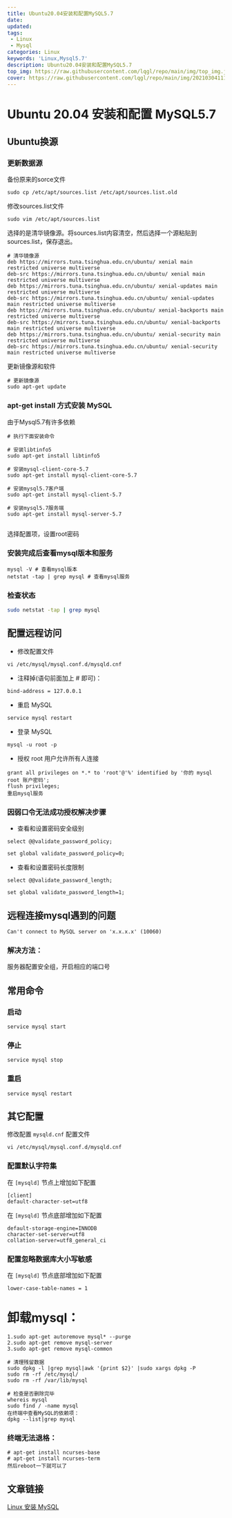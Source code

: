 ```yaml
---
title: Ubuntu20.04安装和配置MySQL5.7
date: 
updated: 
tags:
 - Linux
 - Mysql
categories: Linux
keywords: 'Linux,Mysql5.7'
description: Ubuntu20.04安装和配置MySQL5.7
top_img: https://raw.githubusercontent.com/lqgl/repo/main/img/top_img.jpg
cover: https://raw.githubusercontent.com/lqgl/repo/main/img/20210304111156.png
---
```


# Ubuntu 20.04 安装和配置 MySQL5.7

## Ubuntu换源

### 更新数据源
备份原来的sorce文件
```
sudo cp /etc/apt/sources.list /etc/apt/sources.list.old
```
修改sources.list文件
```
sudo vim /etc/apt/sources.list
```
选择的是清华镜像源。将sources.list内容清空，然后选择一个源粘贴到sources.list，保存退出。
```
# 清华镜像源
deb https://mirrors.tuna.tsinghua.edu.cn/ubuntu/ xenial main restricted universe multiverse
deb-src https://mirrors.tuna.tsinghua.edu.cn/ubuntu/ xenial main restricted universe multiverse
deb https://mirrors.tuna.tsinghua.edu.cn/ubuntu/ xenial-updates main restricted universe multiverse
deb-src https://mirrors.tuna.tsinghua.edu.cn/ubuntu/ xenial-updates main restricted universe multiverse
deb https://mirrors.tuna.tsinghua.edu.cn/ubuntu/ xenial-backports main restricted universe multiverse
deb-src https://mirrors.tuna.tsinghua.edu.cn/ubuntu/ xenial-backports main restricted universe multiverse
deb https://mirrors.tuna.tsinghua.edu.cn/ubuntu/ xenial-security main restricted universe multiverse
deb-src https://mirrors.tuna.tsinghua.edu.cn/ubuntu/ xenial-security main restricted universe multiverse
```
更新镜像源和软件
```
# 更新镜像源
sudo apt-get update
```
### apt-get install 方式安装 MySQL
由于Mysql5.7有许多依赖
```
# 执行下面安装命令

# 安装libtinfo5
sudo apt-get install libtinfo5

# 安装mysql-client-core-5.7
sudo apt-get install mysql-client-core-5.7 

# 安装mysql5.7客户端
sudo apt-get install mysql-client-5.7 

# 安装mysql5.7服务端
sudo apt-get install mysql-server-5.7
 
```
选择配置项，设置root密码
### 安装完成后查看mysql版本和服务
```
mysql -V # 查看mysql版本
netstat -tap | grep mysql # 查看mysql服务
```

### 检查状态
```bash
sudo netstat -tap | grep mysql
```

## 配置远程访问

- 修改配置文件

```text
vi /etc/mysql/mysql.conf.d/mysqld.cnf
```

- 注释掉(语句前面加上 # 即可)：

```text
bind-address = 127.0.0.1
```

- 重启 MySQL

```text
service mysql restart
```

- 登录 MySQL

```text
mysql -u root -p
```

- 授权 root 用户允许所有人连接

```text
grant all privileges on *.* to 'root'@'%' identified by '你的 mysql root 账户密码';
flush privileges;
重启mysql服务
```

### 因弱口令无法成功授权解决步骤

- 查看和设置密码安全级别

```text
select @@validate_password_policy;
```

```text
set global validate_password_policy=0;
```

- 查看和设置密码长度限制

```text
select @@validate_password_length;
```

```text
set global validate_password_length=1;
```

## 远程连接mysql遇到的问题

```
Can't connect to MySQL server on 'x.x.x.x' (10060)
```
### 解决方法：
服务器配置安全组，开启相应的端口号

## 常用命令

### 启动

```text
service mysql start
```

### 停止

```text
service mysql stop
```

### 重启

```text
service mysql restart
```

## 其它配置

修改配置 `mysqld.cnf` 配置文件

```text
vi /etc/mysql/mysql.conf.d/mysqld.cnf
```

### 配置默认字符集

在 `[mysqld]` 节点上增加如下配置

```text
[client]
default-character-set=utf8
```

在 `[mysqld]` 节点底部增加如下配置

```text
default-storage-engine=INNODB
character-set-server=utf8
collation-server=utf8_general_ci
```

### 配置忽略数据库大小写敏感

在 `[mysqld]` 节点底部增加如下配置

```text
lower-case-table-names = 1
```
# 卸载mysql：
```
1.sudo apt-get autoremove mysql* --purge
2.sudo apt-get remove mysql-server
3.sudo apt-get remove mysql-common
 
# 清理残留数据 
sudo dpkg -l |grep mysql|awk '{print $2}' |sudo xargs dpkg -P 
sudo rm -rf /etc/mysql/ 
sudo rm -rf /var/lib/mysql
 
# 检查是否删除完毕
whereis mysql
sudo find / -name mysql
在终端中查看MySQL的依赖项：
dpkg --list|grep mysql
```
### 终端无法退格：

```
# apt-get install ncurses-base
# apt-get install ncurses-term
然后reboot一下就可以了
```

## 文章链接

[Linux 安装 MySQL](https://www.funtl.com/zh/linux/Linux-%E5%AE%89%E8%A3%85-MySQL.html#%E6%9C%AC%E8%8A%82%E8%A7%86%E9%A2%91)

